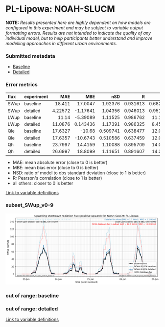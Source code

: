 # PL-Lipowa: NOAH-SLUCM

**NOTE:** *Results presented here are highly dependent on how models are configured in this experiment and may be subject to variable output formatting errors. Results are not intended to indicate the quality of any individual model, but to help participants better understand and improve modelling approaches in different urban environments.*

### Submitted metadata

- [Baseline](NOAH-SLUCM_PL-Lipowa_baseline_attrs.md)
- [Detailed](NOAH-SLUCM_PL-Lipowa_detailed_attrs.md)

### Error metrics

| flux   | experiment   |      MAE |        MBE |      nSD |        R |       5th |     95th |     RMSE |    cRMSE |      AMBE |     1-nSD |       1-R |   nSkewness |   nKurtosis |   Overlap |
|:-------|:-------------|---------:|-----------:|---------:|---------:|----------:|---------:|---------:|---------:|----------:|----------:|----------:|------------:|------------:|----------:|
| SWup   | baseline     | 18.411   |  17.0047   | 1.92376  | 0.931613 |  0.682719 | 60.1553  | 27.4402  | 1.05662  | 17.0047   | 0.923756  | 0.0683868 |   0.0749196 |    1.30597  | 0.260361  |
| SWup   | detailed     |  4.22572 |  -1.17641  | 1.04356  | 0.946013 |  0.951181 |  5.01527 |  6.99869 | 0.338489 |  1.17641  | 0.0435545 | 0.0539872 |   0.0626368 |    1.30146  | 0.128228  |
| LWup   | baseline     | 11.14    |  -5.39089  | 1.11525  | 0.986762 | 11.1597   | 15.3766  | 13.4411  | 0.206907 |  5.39089  | 0.115251  | 0.0132378 |   0.484078  |    1.49037  | 0.0909775 |
| LWup   | detailed     | 11.0876  |   0.143436 | 1.17391  | 0.986325 |  8.45038  | 29.5728  | 14.8599  | 0.249701 |  0.143436 | 0.173905  | 0.0136749 |   0.62415   |    1.61948  | 0.0856826 |
| Qle    | baseline     | 17.6327  | -10.68     | 0.509741 | 0.638477 | 12.0016   | 37.0526  | 27.5331  | 0.780333 | 10.68     | 0.490259  | 0.361523  |   0.910203  |    1.63245  | 0.412726  |
| Qle    | detailed     | 17.6357  | -10.6743   | 0.510586 | 0.637459 | 12.0016   | 37.0454  | 27.5467  | 0.78086  | 10.6743   | 0.489414  | 0.362541  |   0.933932  |    1.77967  | 0.412726  |
| Qh     | baseline     | 23.7997  |  14.4159   | 1.10088  | 0.895709 | 14.0686   | 34.9652  | 35.8753  | 0.489695 | 14.4159   | 0.100882  | 0.104291  |   0.142251  |    0.497248 | 0.13681   |
| Qh     | detailed     | 26.6997  |  18.8099   | 1.11651  | 0.891607 | 14.3777   | 40.3708  | 38.7841  | 0.505586 | 18.8099   | 0.116507  | 0.108393  |   0.171435  |    0.533407 | 0.166763  |

 - MAE: mean absolute error (close to 0 is better)
 - MBE: mean bias error (close to 0 is better)
 - NSD: ratio of model to obs standard deviation (close to 1 is better)
 - R: Pearson's correlation (close to 1 is better)
 - all others: closer to 0 is better

[Link to variable definitions](../modelattrs/variable_definitions.md)

### <a name="subset_swup_v0-9"></a>subset_SWup_v0-9
[![NOAH-SLUCM_PL-Lipowa_subset_SWup_v0-9.png](NOAH-SLUCM_PL-Lipowa_subset_SWup_v0-9.png)](NOAH-SLUCM_PL-Lipowa_subset_SWup_v0-9.png)

### out of range: baseline


### out of range: detailed



[Link to variable definitions](../modelattrs/variable_definitions.md)

